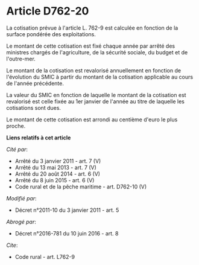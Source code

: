 # Article D762-20

La cotisation prévue à l'article L. 762-9 est calculée en fonction de la surface pondérée des exploitations. 

Le montant de cette cotisation est fixé chaque année par arrêté des ministres chargés de l'agriculture, de la sécurité
sociale, du budget et de l'outre-mer. 

Le montant de la cotisation est revalorisé annuellement en fonction de l'évolution du SMIC à partir du montant de la
cotisation applicable au cours de l'année précédente. 

La valeur du SMIC en fonction de laquelle le montant de la cotisation est revalorisé est celle fixée au 1er janvier de
l'année au titre de laquelle les cotisations sont dues. 

Le montant de cette cotisation est arrondi au centième d'euro le plus proche.

**Liens relatifs à cet article**

_Cité par_:

  - Arrêté du 3 janvier 2011 - art. 7 (V)
  - Arrêté du 13 mai 2013 - art. 7 (V)
  - Arrêté du 20 août 2014 - art. 6 (V)
  - Arrêté du 8 juin 2015 - art. 6 (V)
  - Code rural et de la pêche maritime - art. D762-10 (V)

_Modifié par_:

  - Décret n°2011-10 du 3 janvier 2011 - art. 5

_Abrogé par_:

  - Décret n°2016-781 du 10 juin 2016 - art. 8

_Cite_:

  - Code rural - art. L762-9
